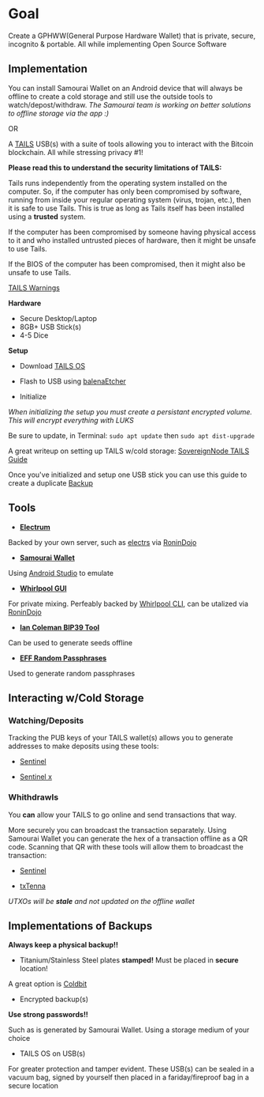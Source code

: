 # Goal

Create a GPHWW(General Purpose Hardware Wallet) that is private, secure, incognito & portable. All while implementing Open Source Software

## Implementation

You can install Samourai Wallet on an Android device that will always be offline to create a cold storage and still use the outside tools to watch/depost/withdraw. _The Samourai team is working on better solutions to offline storage via the app :)_

OR

A [TAILS](https://tails.boum.org/index.en.html) USB(s) with a suite of tools allowing you to interact with the Bitcoin blockchain. All while stressing privacy #1!

**Please read this to understand the security limitations of TAILS:**

Tails runs independently from the operating system installed on the computer. So, if the computer has only been compromised by software, running from inside your regular operating system (virus, trojan, etc.), then it is safe to use Tails. This is true as long as Tails itself has been installed using a **trusted** system.

If the computer has been compromised by someone having physical access to it and who installed untrusted pieces of hardware, then it might be unsafe to use Tails.

If the BIOS of the computer has been compromised, then it might also be unsafe to use Tails.

[TAILS Warnings](https://tails.boum.org/doc/about/warning/index.en.html)

**Hardware**

- Secure Desktop/Laptop
- 8GB+ USB Stick(s) 
- 4-5 Dice

**Setup**

- Download [TAILS OS](https://tails.boum.org/install/download/index.en.html)

- Flash to USB using [balenaEtcher](https://www.balena.io/etcher/)

- Initialize 

_When initializing the setup you must create a persistant encrypted volume. This will encrypt everything with LUKS_

Be sure to update, in Terminal: `sudo apt update` then `sudo apt dist-upgrade`

A great writeup on setting up TAILS w/cold storage:
[SovereignNode TAILS Guide](https://github.com/SovereignNode/tails-cold-storage/blob/master/tails-persistence.md)

Once you've initialized and setup one USB stick you can use this guide to create a duplicate
[Backup](https://tails.boum.org/doc/first_steps/persistence/copy/index.en.html)

## Tools

- [**Electrum**](https://github.com/spesmilo/electrum)

Backed by your own server, such as [electrs](https://github.com/romanz/electrs) via [RoninDojo](https://github.com/RoninDojo/RoninDojo) 

- [**Samourai Wallet**](https://github.com/Samourai-Wallet/samourai-wallet-android)

Using [Android Studio](https://developer.android.com/studio/) to emulate

- [**Whirlpool GUI**](https://github.com/Samourai-Wallet/Whirlpool) 

For private mixing. Perfeably backed by [Whirlpool CLI](https://github.com/Samourai-Wallet/whirlpool-gui), can be utalized via [RoninDojo](https://github.com/RoninDojo/RoninDojo) 

- [**Ian Coleman BIP39 Tool**](https://github.com/iancoleman/BIP39) 

Can be used to generate seeds offline

- [**EFF Random Passphrases**](https://www.eff.org/deeplinks/2016/07/new-wordlists-random-passphrases) 

Used to generate random passphrases

## Interacting w/Cold Storage

### Watching/Deposits

Tracking the PUB keys of your TAILS wallet(s) allows you to generate addresses to make deposits using these tools:

- [Sentinel](https://github.com/Samourai-Wallet/sentinel-android) 

- [Sentinel x](https://github.com/InvertedX/sentinelx)

### Whithdrawls

You **can** allow your TAILS to go online and send transactions that way. 

More securely you can broadcast the transaction separately. Using Samourai Wallet you can generate the hex of a transaction offline as a QR code. Scanning that QR with these tools will allow them to broadcast the transaction: 

- [Sentinel](https://github.com/Samourai-Wallet/sentinel-android) 

- [txTenna](https://github.com/MuleTools/txTenna)

_UTXOs will be **stale** and not updated on the offline wallet_

## Implementations of Backups

**Always keep a physical backup!!**

- Titanium/Stainless Steel plates **stamped!** Must be placed in **secure** location! 

A great option is [Coldbit](https://coldbit.com/) 

- Encrypted backup(s)

**Use strong passwords!!**

Such as is generated by Samourai Wallet. Using a storage medium of your choice

- TAILS OS on USB(s)

For greater protection and tamper evident. These USB(s) can be sealed in a vacuum bag, signed by yourself then placed in a fariday/fireproof bag in a secure location
